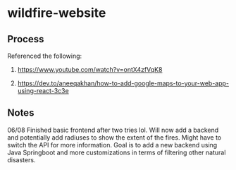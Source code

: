 # wildfire-website

## Process

Referenced the following: 
1. https://www.youtube.com/watch?v=ontX4zfVqK8

2. https://dev.to/aneeqakhan/how-to-add-google-maps-to-your-web-app-using-react-3c3e


## Notes
06/08
Finished basic frontend after two tries lol. Will now add a backend and potentially add radiuses to show the extent of the fires. Might have to switch the API for more information. Goal is to add a new backend using Java Springboot and more customizations in terms of filtering other natural disasters. 